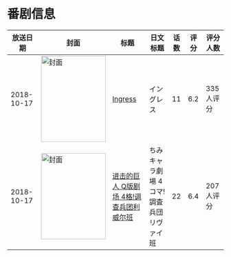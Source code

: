 # 番剧信息

|放送日期|封面|标题|日文标题|话数|评分|评分人数|
|---|---|---|---|---|---|---|
|2018-10-17|<img src="//lain.bgm.tv/pic/cover/c/9e/4a/239910_I1i7x.jpg" alt="封面" style="width:150px;height:200px;object-fit:cover;">|[Ingress](https://bangumi.tv/subject/239910)|イングレス|11|6.2|335人评分|
|2018-10-17|<img src="//lain.bgm.tv/pic/cover/c/c0/af/285061_O89g7.jpg" alt="封面" style="width:150px;height:200px;object-fit:cover;">|[进击的巨人 Q版剧场 4格!调查兵团利威尔班](https://bangumi.tv/subject/285061)|ちみキャラ劇場 4コマ!調査兵団リヴァイ班|22|6.4|207人评分|
